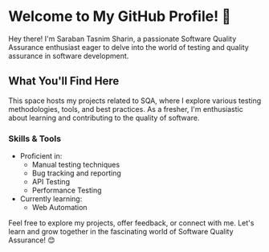 # Welcome to My GitHub Profile! 👋

Hey there! I'm Saraban Tasnim Sharin, a passionate Software Quality Assurance enthusiast eager to delve into the world of testing and quality assurance in software development.


## What You'll Find Here
This space hosts my projects related to SQA, where I explore various testing methodologies, tools, and best practices. As a fresher, I'm enthusiastic about learning and contributing to the quality of software.

### Skills & Tools
- Proficient in:
  - Manual testing techniques
  - Bug tracking and reporting
  - API Testing
  - Performance Testing
- Currently learning:
  - Web Automation

Feel free to explore my projects, offer feedback, or connect with me. Let's learn and grow together in the fascinating world of Software Quality Assurance! 😊
